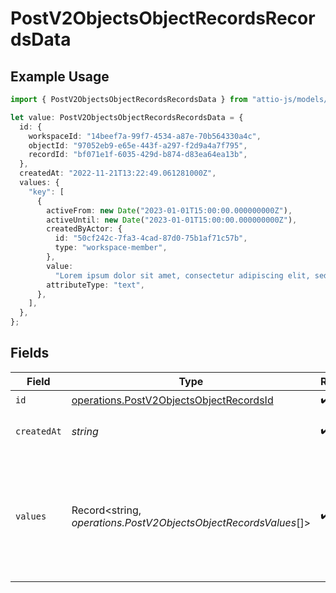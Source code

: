 # PostV2ObjectsObjectRecordsRecordsData

## Example Usage

```typescript
import { PostV2ObjectsObjectRecordsRecordsData } from "attio-js/models/operations";

let value: PostV2ObjectsObjectRecordsRecordsData = {
  id: {
    workspaceId: "14beef7a-99f7-4534-a87e-70b564330a4c",
    objectId: "97052eb9-e65e-443f-a297-f2d9a4a7f795",
    recordId: "bf071e1f-6035-429d-b874-d83ea64ea13b",
  },
  createdAt: "2022-11-21T13:22:49.061281000Z",
  values: {
    "key": [
      {
        activeFrom: new Date("2023-01-01T15:00:00.000000000Z"),
        activeUntil: new Date("2023-01-01T15:00:00.000000000Z"),
        createdByActor: {
          id: "50cf242c-7fa3-4cad-87d0-75b1af71c57b",
          type: "workspace-member",
        },
        value:
          "Lorem ipsum dolor sit amet, consectetur adipiscing elit, sed do eiusmod tempor incididunt ut labore et dolore magna aliqua.",
        attributeType: "text",
      },
    ],
  },
};
```

## Fields

| Field                                                                                               | Type                                                                                                | Required                                                                                            | Description                                                                                         | Example                                                                                             |
| --------------------------------------------------------------------------------------------------- | --------------------------------------------------------------------------------------------------- | --------------------------------------------------------------------------------------------------- | --------------------------------------------------------------------------------------------------- | --------------------------------------------------------------------------------------------------- |
| `id`                                                                                                | [operations.PostV2ObjectsObjectRecordsId](../../models/operations/postv2objectsobjectrecordsid.md)  | :heavy_check_mark:                                                                                  | N/A                                                                                                 |                                                                                                     |
| `createdAt`                                                                                         | *string*                                                                                            | :heavy_check_mark:                                                                                  | When this record was created.                                                                       | 2022-11-21T13:22:49.061281000Z                                                                      |
| `values`                                                                                            | Record<string, *operations.PostV2ObjectsObjectRecordsValues*[]>                                     | :heavy_check_mark:                                                                                  | A record type with an attribute `api_slug` as the key, and an array of value objects as the values. |                                                                                                     |